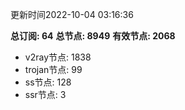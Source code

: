 更新时间2022-10-04 03:16:36

**总订阅: 64**
**总节点: 8949**
**有效节点: 2068**
- v2ray节点: 1838
- trojan节点: 99
- ss节点: 128
- ssr节点: 3
